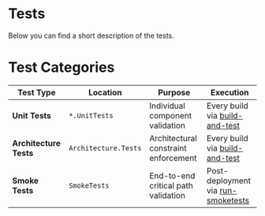 # Tests

Below you can find a short description of the tests.

# Test Categories

| Test Type | Location | Purpose | Execution |
|-----------|----------|---------|-----------|
| **Unit Tests** | `*.UnitTests` | Individual component validation | Every build via [build-and-test](#build-and-test) |
| **Architecture Tests** | `Architecture.Tests` | Architectural constraint enforcement | Every build via [build-and-test](#build-and-test) |
| **Smoke Tests** | `SmokeTests` | End-to-end critical path validation | Post-deployment via [run-smoketests](#run-smoketests) |
